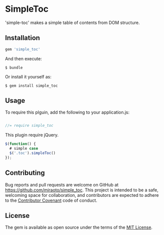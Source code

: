 # SimpleToc

'simple-toc' makes a simple table of contents from DOM structure.

## Installation

```ruby
gem 'simple_toc'
```

And then execute:

    $ bundle

Or install it yourself as:

    $ gem install simple_toc

## Usage

To require this plguin, add the following to your application.js:

``` javascript

//= require simple_toc

```

This plugin require jQuery.

``` javascript
$(function() {
  # simple case
  $('.toc').simpleToc()
});
```

## Contributing

Bug reports and pull requests are welcome on GitHub at https://github.com/miraoto/simple_toc. This project is intended to be a safe, welcoming space for collaboration, and contributors are expected to adhere to the [Contributor Covenant](http://contributor-covenant.org) code of conduct.


## License

The gem is available as open source under the terms of the [MIT License](http://opensource.org/licenses/MIT).
